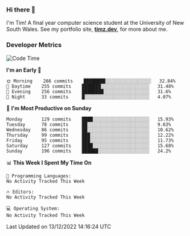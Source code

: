 ### Hi there 👋

I'm Tim! A final year computer science student at the University of New South
Wales. See my portfolio site, <strong><a href="https://timz.dev">timz.dev</a></strong>,
for more about me.

### Developer Metrics

<!-- [![Top Languages](https://github-readme-stats.vercel.app/api/wakatime?username=Tymotex&langs_count=5&custom_title=Top%205%20Languages&hide=Other&theme=material-palenight)](https://github.com/anuraghazra/github-readme-stats) -->

<!--START_SECTION:waka-->
![Code Time](http://img.shields.io/badge/Code%20Time-1%2C114%20hrs%2054%20mins-blue)

**I'm an Early 🐤** 

```text
🌞 Morning    266 commits    ████████░░░░░░░░░░░░░░░░░   32.84% 
🌆 Daytime    255 commits    ███████░░░░░░░░░░░░░░░░░░   31.48% 
🌃 Evening    256 commits    ████████░░░░░░░░░░░░░░░░░   31.6% 
🌙 Night      33 commits     █░░░░░░░░░░░░░░░░░░░░░░░░   4.07%

```
📅 **I'm Most Productive on Sunday** 

```text
Monday       129 commits    ████░░░░░░░░░░░░░░░░░░░░░   15.93% 
Tuesday      78 commits     ██░░░░░░░░░░░░░░░░░░░░░░░   9.63% 
Wednesday    86 commits     ██░░░░░░░░░░░░░░░░░░░░░░░   10.62% 
Thursday     99 commits     ███░░░░░░░░░░░░░░░░░░░░░░   12.22% 
Friday       95 commits     ███░░░░░░░░░░░░░░░░░░░░░░   11.73% 
Saturday     127 commits    ████░░░░░░░░░░░░░░░░░░░░░   15.68% 
Sunday       196 commits    ██████░░░░░░░░░░░░░░░░░░░   24.2%

```


📊 **This Week I Spent My Time On** 

```text
💬 Programming Languages: 
No Activity Tracked This Week

🔥 Editors: 
No Activity Tracked This Week

💻 Operating System: 
No Activity Tracked This Week

```


 Last Updated on 13/12/2022 14:16:24 UTC
<!--END_SECTION:waka-->

<!-- [![Tymotex's GitHub stats](https://github-readme-stats.vercel.app/api?username=Tymotex)](https://github.com/anuraghazra/github-readme-stats) -->
